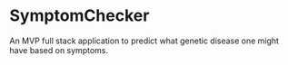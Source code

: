 # SymptomChecker
An MVP full stack application to predict what genetic disease one might have based on symptoms.
